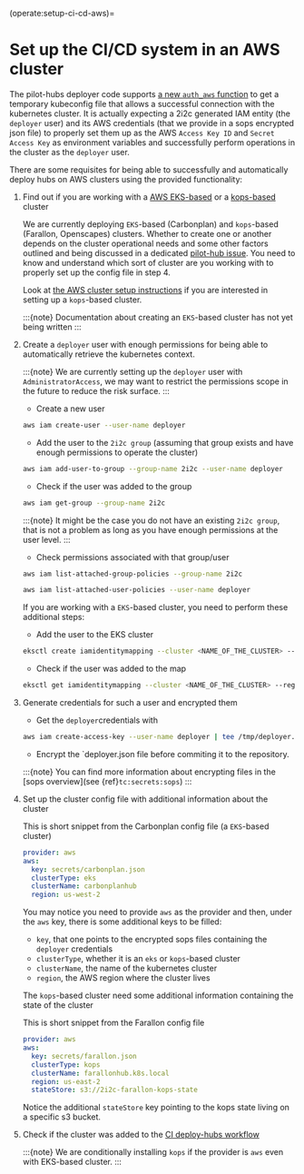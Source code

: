 (operate:setup-ci-cd-aws)=
# Set up the CI/CD system in an AWS cluster

The pilot-hubs deployer code supports [a new `auth_aws` function](https://github.com/2i2c-org/pilot-hubs/blob/e96e7bcded187870dc2e07d6626de8a12586ed32/deployer/hub.py#L126)
to get a temporary kubeconfig file that allows a successful connection with the
kubernetes cluster.
It is actually expecting a 2i2c generated IAM entity (the `deployer` user) and its
AWS credentials (that we provide in a sops encrypted json file) to properly set them up
as the AWS `Access Key ID` and `Secret Access Key` as environment variables and
successfully perform operations in the cluster as the `deployer` user.

There are some requisites for being able to successfully and automatically deploy hubs
on AWS clusters using the provided functionality:

1. Find out if you are working with a [AWS EKS-based](https://aws.amazon.com/eks/) or a
[kops-based](https://kops.sigs.k8s.io/getting_started/aws/) cluster
  
   We are currently deploying `EKS`-based (Carbonplan) and `kops`-based (Farallon,
   Openscapes) clusters. Whether to create one or another depends on the cluster
   operational needs and some other factors outlined and being discussed in a dedicated
   [pilot-hub issue](https://github.com/2i2c-org/pilot-hubs/issues/431).
   You need to know and understand which sort of cluster are you working with to properly
   set up the config file in step 4.

   Look at [the AWS cluster setup instructions](new-cluster:aws) if you are interested in
   setting up a `kops`-based cluster.

   :::{note}
   Documentation about creating an `EKS`-based cluster has not yet being written
   :::

2. Create a `deployer` user with enough permissions for being able to automatically
retrieve the kubernetes context.

   :::{note}
   We are currently setting up the `deployer` user with `AdministratorAccess`, we may
   want to restrict the permissions scope in the future to reduce the risk surface.
   :::

   * Create a new user

   ```bash
   aws iam create-user --user-name deployer
   ```

   * Add the user to the `2i2c group` (assuming that group exists and have enough
   permissions to operate the cluster)

   ```bash
   aws iam add-user-to-group --group-name 2i2c --user-name deployer
   ```

   * Check if the user was added to the group

   ```bash
   aws iam get-group --group-name 2i2c
   ```

   :::{note}
   It might be the case you do not have an existing `2i2c group`, that is not a problem
   as long as you have enough permissions at the user level.
   :::

   * Check permissions associated with that group/user

   ```bash
   aws iam list-attached-group-policies --group-name 2i2c

   aws iam list-attached-user-policies --user-name deployer
   ```

   If you are working with a `EKS`-based cluster, you need to perform these additional
   steps:

   * Add the user to the EKS cluster

   ```bash
   eksctl create iamidentitymapping --cluster <NAME_OF_THE_CLUSTER> --region=<REGION> --arn arn:aws:iam::<ACCOUNT_ID>:user/deployer --group system:masters --username admin
   ```

   * Check if the user was added to the map

   ```bash
   eksctl get iamidentitymapping --cluster <NAME_OF_THE_CLUSTER> --region=<REGION>
   ```

3. Generate credentials for such a user and encrypted them

   * Get the `deployer`credentials with

   ```bash
   aws iam create-access-key --user-name deployer | tee /tmp/deployer.json
   ```

   * Encrypt the `deployer.json file before commiting it to the repository.

   :::{note}
   You can find more information about encrypting files in the [sops overview](see {ref}`tc:secrets:sops`)
   :::

4. Set up the cluster config file with additional information about the cluster

   This is short snippet from the Carbonplan config file (a `EKS`-based cluster)

   ```yaml
   provider: aws
   aws:
     key: secrets/carbonplan.json
     clusterType: eks
     clusterName: carbonplanhub
     region: us-west-2
   ```

   You may notice you need to provide `aws` as the provider and then, under the `aws` key,
   there is some additional keys to be filled:

     * `key`, that one points to the encrypted sops files containing the `deployer` credentials
     * `clusterType`, whether it is an `eks` or `kops`-based cluster
     * `clusterName`, the name of the kubernetes cluster
     * `region`, the AWS region where the cluster lives

   The `kops`-based cluster need some additional information containing the state of the cluster

   This is short snippet from the Farallon config file

   ```yaml
   provider: aws
   aws:
     key: secrets/farallon.json
     clusterType: kops
     clusterName: farallonhub.k8s.local
     region: us-east-2
     stateStore: s3://2i2c-farallon-kops-state
   ```

   Notice the additional `stateStore` key pointing to the kops state living on a specific s3 bucket.

5. Check if the cluster was added to the [CI deploy-hubs workflow](https://github.com/2i2c-org/pilot-hubs/blob/e96e7bcded187870dc2e07d6626de8a12586ed32/.github/workflows/deploy-hubs.yaml#L31-L36)

   :::{note}
   We are conditionally installing `kops` if the provider is `aws` even with EKS-based cluster.
   :::


 
